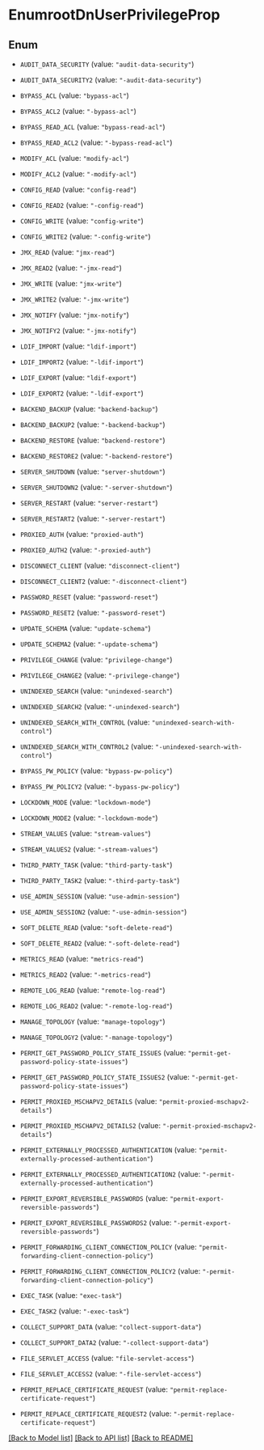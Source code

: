 # EnumrootDnUserPrivilegeProp

## Enum


* `AUDIT_DATA_SECURITY` (value: `"audit-data-security"`)

* `AUDIT_DATA_SECURITY2` (value: `"-audit-data-security"`)

* `BYPASS_ACL` (value: `"bypass-acl"`)

* `BYPASS_ACL2` (value: `"-bypass-acl"`)

* `BYPASS_READ_ACL` (value: `"bypass-read-acl"`)

* `BYPASS_READ_ACL2` (value: `"-bypass-read-acl"`)

* `MODIFY_ACL` (value: `"modify-acl"`)

* `MODIFY_ACL2` (value: `"-modify-acl"`)

* `CONFIG_READ` (value: `"config-read"`)

* `CONFIG_READ2` (value: `"-config-read"`)

* `CONFIG_WRITE` (value: `"config-write"`)

* `CONFIG_WRITE2` (value: `"-config-write"`)

* `JMX_READ` (value: `"jmx-read"`)

* `JMX_READ2` (value: `"-jmx-read"`)

* `JMX_WRITE` (value: `"jmx-write"`)

* `JMX_WRITE2` (value: `"-jmx-write"`)

* `JMX_NOTIFY` (value: `"jmx-notify"`)

* `JMX_NOTIFY2` (value: `"-jmx-notify"`)

* `LDIF_IMPORT` (value: `"ldif-import"`)

* `LDIF_IMPORT2` (value: `"-ldif-import"`)

* `LDIF_EXPORT` (value: `"ldif-export"`)

* `LDIF_EXPORT2` (value: `"-ldif-export"`)

* `BACKEND_BACKUP` (value: `"backend-backup"`)

* `BACKEND_BACKUP2` (value: `"-backend-backup"`)

* `BACKEND_RESTORE` (value: `"backend-restore"`)

* `BACKEND_RESTORE2` (value: `"-backend-restore"`)

* `SERVER_SHUTDOWN` (value: `"server-shutdown"`)

* `SERVER_SHUTDOWN2` (value: `"-server-shutdown"`)

* `SERVER_RESTART` (value: `"server-restart"`)

* `SERVER_RESTART2` (value: `"-server-restart"`)

* `PROXIED_AUTH` (value: `"proxied-auth"`)

* `PROXIED_AUTH2` (value: `"-proxied-auth"`)

* `DISCONNECT_CLIENT` (value: `"disconnect-client"`)

* `DISCONNECT_CLIENT2` (value: `"-disconnect-client"`)

* `PASSWORD_RESET` (value: `"password-reset"`)

* `PASSWORD_RESET2` (value: `"-password-reset"`)

* `UPDATE_SCHEMA` (value: `"update-schema"`)

* `UPDATE_SCHEMA2` (value: `"-update-schema"`)

* `PRIVILEGE_CHANGE` (value: `"privilege-change"`)

* `PRIVILEGE_CHANGE2` (value: `"-privilege-change"`)

* `UNINDEXED_SEARCH` (value: `"unindexed-search"`)

* `UNINDEXED_SEARCH2` (value: `"-unindexed-search"`)

* `UNINDEXED_SEARCH_WITH_CONTROL` (value: `"unindexed-search-with-control"`)

* `UNINDEXED_SEARCH_WITH_CONTROL2` (value: `"-unindexed-search-with-control"`)

* `BYPASS_PW_POLICY` (value: `"bypass-pw-policy"`)

* `BYPASS_PW_POLICY2` (value: `"-bypass-pw-policy"`)

* `LOCKDOWN_MODE` (value: `"lockdown-mode"`)

* `LOCKDOWN_MODE2` (value: `"-lockdown-mode"`)

* `STREAM_VALUES` (value: `"stream-values"`)

* `STREAM_VALUES2` (value: `"-stream-values"`)

* `THIRD_PARTY_TASK` (value: `"third-party-task"`)

* `THIRD_PARTY_TASK2` (value: `"-third-party-task"`)

* `USE_ADMIN_SESSION` (value: `"use-admin-session"`)

* `USE_ADMIN_SESSION2` (value: `"-use-admin-session"`)

* `SOFT_DELETE_READ` (value: `"soft-delete-read"`)

* `SOFT_DELETE_READ2` (value: `"-soft-delete-read"`)

* `METRICS_READ` (value: `"metrics-read"`)

* `METRICS_READ2` (value: `"-metrics-read"`)

* `REMOTE_LOG_READ` (value: `"remote-log-read"`)

* `REMOTE_LOG_READ2` (value: `"-remote-log-read"`)

* `MANAGE_TOPOLOGY` (value: `"manage-topology"`)

* `MANAGE_TOPOLOGY2` (value: `"-manage-topology"`)

* `PERMIT_GET_PASSWORD_POLICY_STATE_ISSUES` (value: `"permit-get-password-policy-state-issues"`)

* `PERMIT_GET_PASSWORD_POLICY_STATE_ISSUES2` (value: `"-permit-get-password-policy-state-issues"`)

* `PERMIT_PROXIED_MSCHAPV2_DETAILS` (value: `"permit-proxied-mschapv2-details"`)

* `PERMIT_PROXIED_MSCHAPV2_DETAILS2` (value: `"-permit-proxied-mschapv2-details"`)

* `PERMIT_EXTERNALLY_PROCESSED_AUTHENTICATION` (value: `"permit-externally-processed-authentication"`)

* `PERMIT_EXTERNALLY_PROCESSED_AUTHENTICATION2` (value: `"-permit-externally-processed-authentication"`)

* `PERMIT_EXPORT_REVERSIBLE_PASSWORDS` (value: `"permit-export-reversible-passwords"`)

* `PERMIT_EXPORT_REVERSIBLE_PASSWORDS2` (value: `"-permit-export-reversible-passwords"`)

* `PERMIT_FORWARDING_CLIENT_CONNECTION_POLICY` (value: `"permit-forwarding-client-connection-policy"`)

* `PERMIT_FORWARDING_CLIENT_CONNECTION_POLICY2` (value: `"-permit-forwarding-client-connection-policy"`)

* `EXEC_TASK` (value: `"exec-task"`)

* `EXEC_TASK2` (value: `"-exec-task"`)

* `COLLECT_SUPPORT_DATA` (value: `"collect-support-data"`)

* `COLLECT_SUPPORT_DATA2` (value: `"-collect-support-data"`)

* `FILE_SERVLET_ACCESS` (value: `"file-servlet-access"`)

* `FILE_SERVLET_ACCESS2` (value: `"-file-servlet-access"`)

* `PERMIT_REPLACE_CERTIFICATE_REQUEST` (value: `"permit-replace-certificate-request"`)

* `PERMIT_REPLACE_CERTIFICATE_REQUEST2` (value: `"-permit-replace-certificate-request"`)


[[Back to Model list]](../README.md#documentation-for-models) [[Back to API list]](../README.md#documentation-for-api-endpoints) [[Back to README]](../README.md)


